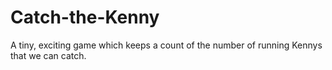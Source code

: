 # Catch-the-Kenny
A tiny, exciting game which keeps a count of the number of running Kennys that we can catch.
